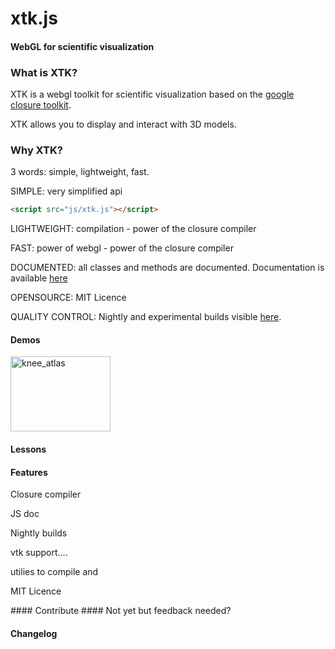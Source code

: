 xtk.js
======

#### WebGL for scientific visualization ####

### What is XTK? ###
<p>XTK is a webgl toolkit for scientific visualization based on the <a href="http://code.google.com/closure/">google closure toolkit</a>.</p>
<p>XTK allows you to display and interact with 3D models.</p>

### Why XTK? ####
<p>3 words: simple, lightweight, fast.</p>
<p>SIMPLE: very simplified api</p>

```html
<script src="js/xtk.js"></script>
```

<p>LIGHTWEIGHT: compilation - power of the closure compiler </p>
<p>FAST: power of webgl - power of the closure compiler </p>
<p>DOCUMENTED: all classes and methods are documented. Documentation is available <a href="https://github.com/xtk/X/blob/master/doc/index.html">here</a> </p>
<p>OPENSOURCE: MIT Licence </p>
<p>QUALITY CONTROL: Nightly and experimental builds visible <a href="http://cdash.goxtk.com/index.php?project=XTK">here</a>.</p>

#### Demos ####
<a href="http://demos.goxtk.com/knee_atlas/"><img src="http://xtk.github.com/demos/knee_atlas/caption.png" width="160" height="120" alt="knee_atlas"></a>

#### Lessons ####

#### Features ####
<p>Closure compiler</p>
<p>JS doc</p>
<p>Nightly builds</p>
<p>vtk support....</p>
<p>utilies to compile and </p>
<p>MIT Licence</p>
#### Contribute ####
Not yet but feedback needed?

#### Changelog ####
